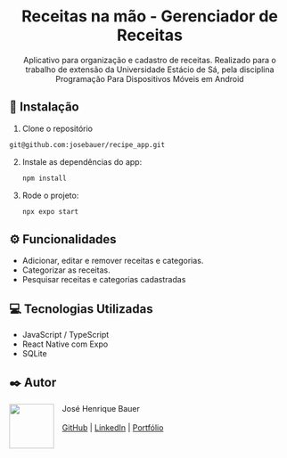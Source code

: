 <h1 align="center">Receitas na mão - Gerenciador de Receitas</h1>

<p align="center">Aplicativo para organização e cadastro de receitas. Realizado para o trabalho de extensão da Universidade Estácio de Sá, pela disciplina Programação Para Dispositivos Móveis em Android</p>

## 🚀 Instalação

1. Clone o repositório
  ```bash
  git@github.com:josebauer/recipe_app.git
  ```

2. Instale as dependências do app:
   ```bash
   npm install
   ```
   
3. Rode o projeto:
   ```bash
   npx expo start
   ```
   
## ⚙️ Funcionalidades
- Adicionar, editar e remover receitas e categorias.
- Categorizar as receitas.
- Pesquisar receitas e categorias cadastradas

## 💻 Tecnologias Utilizadas
- JavaScript / TypeScript
- React Native com Expo
- SQLite
  
## ✒️ Autor
<p>
  <img align=left margin=10 width=80 src="https://avatars.githubusercontent.com/u/104539756?v=4"/>
  <p>&nbsp&nbsp&nbspJosé Henrique Bauer<br><br>
  &nbsp&nbsp&nbsp<a href="https://github.com/josebauer">GitHub</a>&nbsp;|&nbsp;<a href="https://www.linkedin.com/in/jose-henrique-bauer">LinkedIn</a>&nbsp;|&nbsp;<a href="https://josebauer.com.br">Portfólio</a>
  </p>
